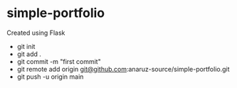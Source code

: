 # simple-portfolio
Created using Flask

* git init
* git add .
* git commit -m "first commit"
* git remote add origin git@github.com:anaruz-source/simple-portfolio.git
* git push -u origin main